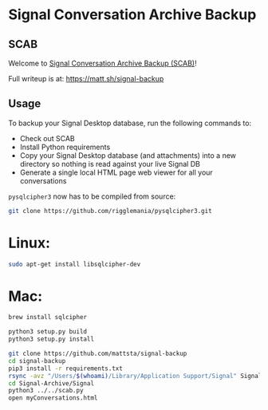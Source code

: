 # Signal Conversation Archive Backup

## SCAB

Welcome to [Signal Conversation Archive Backup (SCAB)](https://github.com/mattsta/signal-backup)!

Full writeup is at: https://matt.sh/signal-backup

## Usage

To backup your Signal Desktop database, run the following commands to:

-   Check out SCAB
-   Install Python requirements
-   Copy your Signal Desktop database (and attachments) into a new directory so nothing is read against your live Signal DB
-   Generate a single local HTML page web viewer for all your conversations

`pysqlcipher3` now has to be compiled from source:

```sh
git clone https://github.com/rigglemania/pysqlcipher3.git
```

# Linux:

```sh
sudo apt-get install libsqlcipher-dev
```

# Mac:

```sh
brew install sqlcipher
```

```sh
python3 setup.py build
python3 setup.py install
```

```sh
git clone https://github.com/mattsta/signal-backup
cd signal-backup
pip3 install -r requirements.txt
rsync -avz "/Users/$(whoami)/Library/Application Support/Signal" Signal-Archive
cd Signal-Archive/Signal
python3 ../../scab.py
open myConversations.html
```
